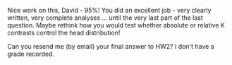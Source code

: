 Nice work on this, David - 95%!  You did an excellent job - very clearly written, very complete analyses ... until the very last part of the last question.  Maybe rethink how you would test whether absolute or relative K contrasts control the head distribution!

Can you resend me (by email) your final answer to HW2?  I don't have a grade recorded.
